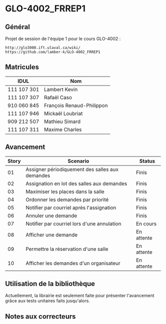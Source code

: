 # GLO-4002_FRREP1

## Général ##
Projet de session de l'équipe 1 pour le cours GLO-4002 :

    http://glo3000.ift.ulaval.ca/wiki/
    https://github.com/lamber-k/GLO-4002_FRREP1

## Matricules ##

IDUL            | Nom
--------------- | -------------
111 107 301     | Lambert Kevin
111 107 307     | Rafaël Caso
910 060 845     | François Renaud-Philippon
111 107 946     | Mickaël Loubriat
909 212 507     | Mathieu Simard
111 107 311     | Maxime Charles

## Avancement ##

 Story  | Scenario                                          | Status
--------|-------------------------------------------------- | -------------
01      | Assigner périodiquement des salles aux demandes   | Finis
02      | Assignation en lot des salles aux demandes        | Finis
03      | Maximiser les places dans la salle                | Finis
04      | Ordonner les demandes par priorité                | Finis
05      | Notifier par courriel après l'assignation         | Finis
06      | Annuler une demande                               | Finis
07      | Notifier par courriel lors d'une annulation       | En cours
08      | Afficher une demande                              | En attente
09      | Permettre la réservation d'une salle              | En attente
10      | Afficher les demandes d'un organisateur           | En attente

## Utilisation de la bibliothèque ##

Actuellement, la librairie est seulement faite pour présenter l'avancement grâce aux tests
unitaires faits jusqu'alors.

## Notes aux correcteurs ##
